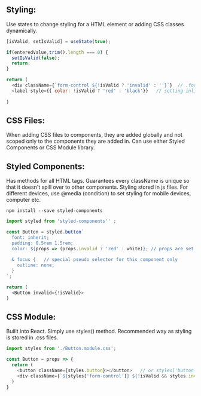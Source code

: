 ## Styling:
Use states to change styling for a HTML element or adding CSS classes dynamically.
```javascript
[isValid, setIsValid] = useState(true);

if(enteredValue,trim().length === 0) {
  setIsValid(false);
  return;
}

return (
  <div className={`form-control ${!isValid ? 'invalid' : ''}`}  // .form-control.invalid is a CSS class
  <label style={{ color: !isValid ? 'red' : 'black'}}   // setting inline 
  
)
```
## CSS Files:
When adding CSS files to components, they are added globally and not scoped only to the components they are added in. Can use either Styled Components or CSS Module library.

## Styled Components:
Has methods for all HTML tags. Guarantees every className is unique so that it doesn't spill over to other components. Styling stored in js files.
For different devices, use @media (condition) to set styling for mobile devices, computer etc.
```
npm install --save styled-components
```
```javascript
import styled from 'styled-components'' ;

const Button = styled.button`
  font: inherit;
  padding: 0.5rem 1.5rem;
  color: ${props => (props.invalid ? 'red' : white)}; // props are set in JSX styled component
  
  & focus {   // special pseudo selector for this component only
    outline: none;
  }
`; 

return (
  <Button invalid={!isValid}>
)
```
## CSS Module:
Buiilt into React. Simply use styles() method. Recommended way as styling is stored in .css files.
```javascript
import styles from './Button.module.css';

const Button = props => {
  return (
    <button className={styles.button}></button>   // or styles['button-control']
    <div className={`${styles['form-control']} ${!isValid && styles.invalid}`}  // js will return 2nd element if results to true
  )
}
```
